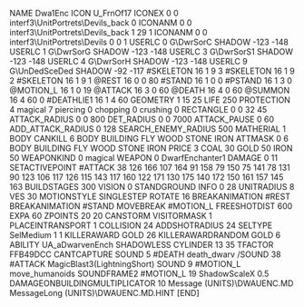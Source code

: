 NAME 			Dwa1Enc
ICON 			U_FrnOf17
ICONEX 0 0 interf3\UnitPortrets\Devils_back 0
ICONANM 0 0 interf3\UnitPortrets\Devils_back 1 29 1
ICONANM 0 0 interf3\UnitPortrets\Devils 0 0 1
USERLC 			0 G\DwrSorC SHADOW -123 -148
USERLC 			1 G\DwrSorG SHADOW -123 -148
USERLC 			3 G\DwrSorS1 SHADOW -123 -148
USERLC 			4 G\DwrSorH SHADOW -123 -148
USERLC 			9 G\UnDedSceDed SHADOW -92 -117
#SKELETON               16 1 9 3
#SKELETON               16 1 9 2
#SKELETON               16 1 9 1
@REST      		16 0 0 80
#STAND     		16 1 0 0
#PSTAND    		16 1 3 0
@MOTION_L  		16 1 0 19
@ATTACK    		16 3 0 60
@DEATH     		16 4 0 60
@SUMMON     		16 4 60 0 
#DEATHLIE1 		16 1 4 60
GEOMETRY    		1 15 25
LIFE        		250
PROTECTION 		4 magical 7 piercing 0 chopping 0 crushing 0
RECTANGLE 		0 0 32 45
ATTACK_RADIUS 		0 0 800
DET_RADIUS 		0 0 7000
ATTACK_PAUSE 		0 60
ADD_ATTACK_RADIUS 	0 128
SEARCH_ENEMY_RADIUS 	500
MATHERIAL 		1 BODY
CANKILL 		6 BODY BUILDING FLY WOOD STONE IRON
ATTMASK 0 6 BODY BUILDING FLY WOOD STONE IRON
PRICE 			3 COAL 30 GOLD 50 IRON 50
WEAPONKIND 		0 magical
WEAPON 			0 DwarfEnchanter1
DAMAGE      		0 11
SETACTIVEPOINT		#ATTACK 38 126 166 107 164 91 158 79 150 75 141 78 131 90 123 106 117 126 115 143 117 160 122 171 130 175 140 172 150 161 157 145 163
BUILDSTAGES 		300
VISION 			0
STANDGROUND
INFO 			0 28
UNITRADIUS 		8
VES 			30
MOTIONSTYLE 		SINGLESTEP
ROTATE 			16
BREAKANIMATION 		#REST
BREAKANIMATION 		#STAND
MOVEBREAK 		#MOTION_L
FREESHOTDIST 		600
EXPA 			60
ZPOINTS 20 20
CANSTORM
VISITORMASK 1
PLACEINTRANSPORT 1
COLLISION 24
ADDSHOTRADIUS 24
SELTYPE SelMedium 1 1
KILLERAWARD             GOLD 26
KILLERAWARDRANDOM       GOLD 6
ABILITY			UA_aDwarvenEnch
SHADOWLESS
CYLINDER 13 35
TFACTOR FFB49DCC
CANTCAPTURE
SOUND 5 #DEATH death_dwarv
/SOUND 38 #ATTACK MagicBlast3(LightningShort)
SOUND 9 #MOTION_L move_humanoids
SOUNDFRAME2 #MOTION_L 19
ShadowScaleX 0.5
DAMAGEONBUILDINGMULTIPLICATOR 10
Message (UNITS)\DWAUENC.MD
MessageLong (UNITS)\DWAUENC.MD.HINT
[END]
